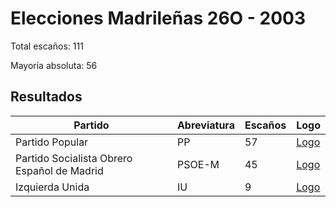 # Elecciones Madrileñas 26O - 2003

Total escaños: 111

Mayoría absoluta: 56

## Resultados

| Partido | Abreviatura | Escaños | Logo |
| - | - | - | - |
| Partido Popular | PP | 57 | [Logo](https://github.com/playzzz/Pactos/blob/master/Logos/PP.jpg?raw=true)
| Partido Socialista Obrero Español de Madrid | PSOE-M | 45 | [Logo](https://github.com/playzzz/Pactos/blob/master/Logos/PSOE.jpg?raw=true)
| Izquierda Unida | IU | 9 | [Logo](https://github.com/playzzz/Pactos/blob/master/Logos/IU.jpg?raw=true)
